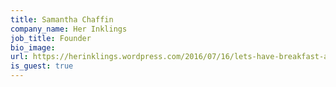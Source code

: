 ```yaml
---
title: Samantha Chaffin
company_name: Her Inklings
job_title: Founder
bio_image:
url: https://herinklings.wordpress.com/2016/07/16/lets-have-breakfast-a-post-on-self-care/
is_guest: true
---
```

